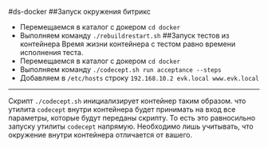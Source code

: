 #ds-docker
##Запуск окружения битрикс
- Перемещаемся в каталог c докером `cd docker`
- Выполняем команду `./rebuildrestart.sh`
##Запуск тестов из контейнера
Время жизни контейнера с тестом равно времени исполнения теста.
- Перемещаемся в каталог c докером `cd docker`
- Выполняем команду `./codecept.sh run acceptance --steps`
- Добавляем в `/etc/hosts` строку `192.168.10.2 evk.local www.evk.local`
---
Скрипт `./codecept.sh` инициализирует контейнер таким образом. 
что утилита `codecept` внутри контейнера будет принимать на вход
все параметры, которые будут переданы скрипту. То есть это равносильно
запуску утилиты `codecept` напрямую. Необходимо лишь учитывать, что 
окружение внутри контейнера отличается от вашего.
